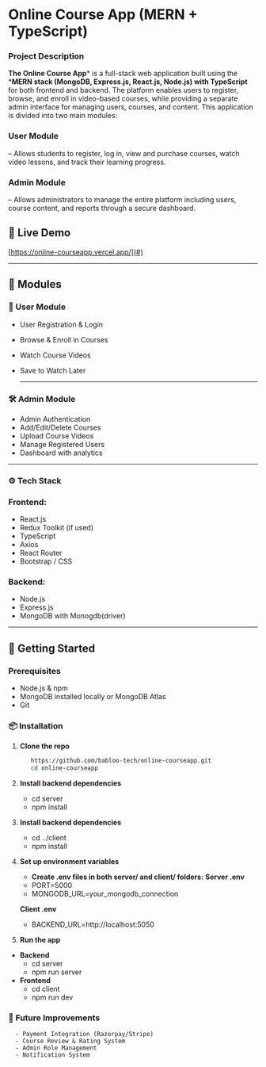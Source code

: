 # Online Course App (MERN + TypeScript)

### Project Description
**The Online Course App*** is a full-stack web application built using the ***MERN stack (MongoDB, Express.js, React.js, Node.js) with TypeScript** for both frontend and backend. The platform enables users to register, browse, and enroll in video-based courses, while providing a separate admin interface for managing users, courses, and content.
This application is divided into two main modules:

### User Module 
– Allows students to register, log in, view and purchase courses, watch video lessons, and track their learning progress.
### Admin Module
– Allows administrators to manage the entire platform including users, course content, and reports through a secure dashboard.
## 🔗 Live Demo
[https://online-courseapp.vercel.app/](#) 

---

## 📁 Modules

### 👤 User Module
- User Registration & Login
- Browse & Enroll in Courses
- Watch Course Videos
- Save to Watch Later

  ---
### 🛠️ Admin Module
- Admin Authentication
- Add/Edit/Delete Courses
- Upload Course Videos
- Manage Registered Users
- Dashboard with analytics

---


### ⚙️ Tech Stack

### Frontend:
- React.js
- Redux Toolkit (if used)
- TypeScript
- Axios
- React Router
- Bootstrap / CSS

### Backend:
- Node.js
- Express.js
- MongoDB with Monogdb(driver)

---

## 🚀 Getting Started

### Prerequisites

- Node.js & npm
- MongoDB installed locally or MongoDB Atlas
- Git

### 📦 Installation

1. **Clone the repo**
   ```bash
      https://github.com/babloo-tech/online-courseapp.git
      cd online-courseapp
   
2. **Install backend dependencies**
    - cd server
    - npm install

 
3. **Install backend dependencies**
    - cd ../client
    - npm install

4. **Set up environment variables**
    - **Create .env files in both server/ and client/ folders:**
      **Server .env**
     - PORT=5000
     - MONGODB_URL=your_mongodb_connection

      **Client .env**
     - BACKEND_URL=http://localhost:5050
5. **Run the app**
 - **Backend**
      - cd server
      - npm run server
 - **Frontend**
      - cd client
      - npm run dev

### 🧪 Future Improvements
      - Payment Integration (Razorpay/Stripe)
      - Course Review & Rating System
      - Admin Role Management
      - Notification System


   



